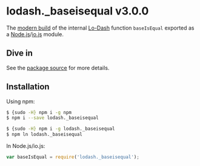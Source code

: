 # lodash._baseisequal v3.0.0

The [modern build](https://github.com/lodash/lodash/wiki/Build-Differences) of the internal [Lo-Dash](https://lodash.com/) function `baseIsEqual` exported as a [Node.js](http://nodejs.org/)/[io.js](https://iojs.org/) module.

## Dive in

See the [package source](https://github.com/lodash/lodash/blob/3.0.0-npm-packages/lodash._baseisequal/index.js) for more details.

## Installation

Using npm:

```bash
$ {sudo -H} npm i -g npm
$ npm i --save lodash._baseisequal

$ {sudo -H} npm i -g lodash._baseisequal
$ npm ln lodash._baseisequal
```

In Node.js/io.js:

```js
var baseIsEqual = require('lodash._baseisequal');
```
